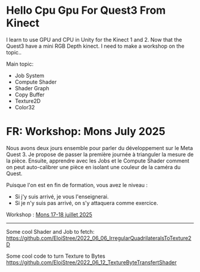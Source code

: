 # Hello Cpu Gpu For Quest3 From Kinect
I learn to use GPU and CPU in Unity for the Kinect 1 and 2. Now that the Quest3 have a mini RGB Depth kinect. I need to make a workshop on the topic..


Main topic:
- Job System
- Compute Shader
- Shader Graph
- Copy Buffer
- Texture2D
- Color32


# FR: Workshop: Mons July 2025


Nous avons deux jours ensemble pour parler du développement sur le Meta Quest 3. Je propose de passer la première journée à trianguler la mesure de la pièce. Ensuite, apprendre avec les Jobs et le Compute Shader comment on peut auto-calibrer une pièce en isolant une couleur de la caméra du Quest.

Puisque l'on est en fin de formation, vous avez le niveau :

- Si j'y suis arrivé, je vous l'enseignerai.
- Si je n'y suis pas arrivé, on s'y attaquera comme exercice.

Workshop : [Mons 17-18 juillet 2025](https://github.com/EloiStree/HelloCpuGpuForQuest3FromKinect/tree/main/MonsJuly2025)








----------------

Some cool Shader and Job to fetch:
https://github.com/EloiStree/2022_06_06_IrregularQuadrilateralsToTexture2D

Some cool code to turn Texture to Bytes
https://github.com/EloiStree/2022_06_12_TextureByteTransfertShader

